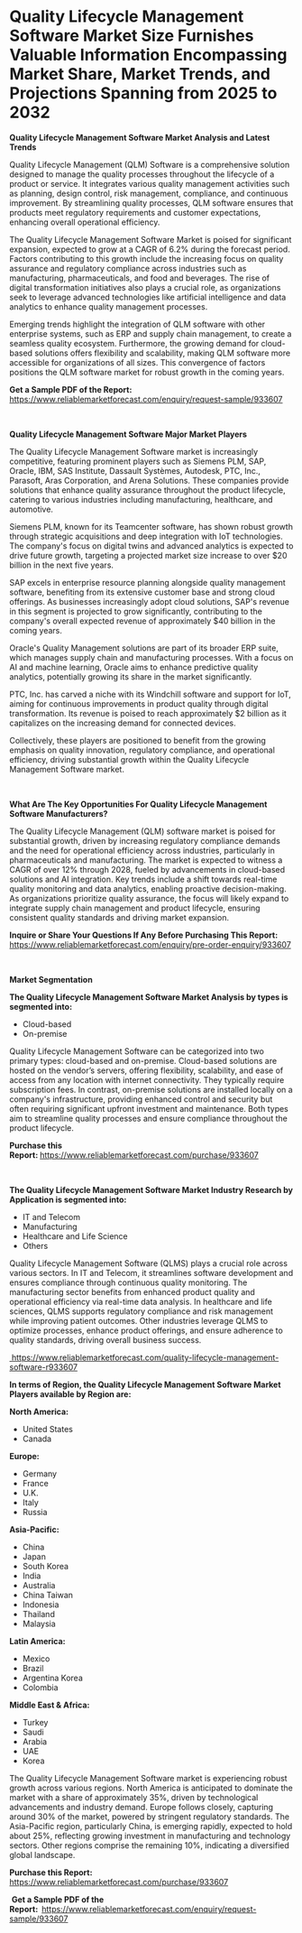 <p><h1>Quality Lifecycle Management Software Market Size Furnishes Valuable Information Encompassing Market Share, Market Trends, and Projections Spanning from 2025 to 2032</h1></p><p><strong>Quality Lifecycle Management Software Market Analysis and Latest Trends</strong></p>
<p><p>Quality Lifecycle Management (QLM) Software is a comprehensive solution designed to manage the quality processes throughout the lifecycle of a product or service. It integrates various quality management activities such as planning, design control, risk management, compliance, and continuous improvement. By streamlining quality processes, QLM software ensures that products meet regulatory requirements and customer expectations, enhancing overall operational efficiency.</p><p>The Quality Lifecycle Management Software Market is poised for significant expansion, expected to grow at a CAGR of 6.2% during the forecast period. Factors contributing to this growth include the increasing focus on quality assurance and regulatory compliance across industries such as manufacturing, pharmaceuticals, and food and beverages. The rise of digital transformation initiatives also plays a crucial role, as organizations seek to leverage advanced technologies like artificial intelligence and data analytics to enhance quality management processes.</p><p>Emerging trends highlight the integration of QLM software with other enterprise systems, such as ERP and supply chain management, to create a seamless quality ecosystem. Furthermore, the growing demand for cloud-based solutions offers flexibility and scalability, making QLM software more accessible for organizations of all sizes. This convergence of factors positions the QLM software market for robust growth in the coming years.</p></p>
<p><strong>Get a Sample PDF of the Report:&nbsp;</strong> <a href="https://www.reliablemarketforecast.com/enquiry/request-sample/933607?utm_campaign=3098&utm_medium=2&utm_source=Github&utm_content=ia&utm_term=18042025&utm_id=quality-lifecycle-management-software">https://www.reliablemarketforecast.com/enquiry/request-sample/933607</a></p>
<p>&nbsp;</p>
<p><strong>Quality Lifecycle Management Software Major Market Players</strong></p>
<p><p>The Quality Lifecycle Management Software market is increasingly competitive, featuring prominent players such as Siemens PLM, SAP, Oracle, IBM, SAS Institute, Dassault Systèmes, Autodesk, PTC, Inc., Parasoft, Aras Corporation, and Arena Solutions. These companies provide solutions that enhance quality assurance throughout the product lifecycle, catering to various industries including manufacturing, healthcare, and automotive.</p><p>Siemens PLM, known for its Teamcenter software, has shown robust growth through strategic acquisitions and deep integration with IoT technologies. The company's focus on digital twins and advanced analytics is expected to drive future growth, targeting a projected market size increase to over $20 billion in the next five years.</p><p>SAP excels in enterprise resource planning alongside quality management software, benefiting from its extensive customer base and strong cloud offerings. As businesses increasingly adopt cloud solutions, SAP's revenue in this segment is projected to grow significantly, contributing to the company's overall expected revenue of approximately $40 billion in the coming years.</p><p>Oracle's Quality Management solutions are part of its broader ERP suite, which manages supply chain and manufacturing processes. With a focus on AI and machine learning, Oracle aims to enhance predictive quality analytics, potentially growing its share in the market significantly.</p><p>PTC, Inc. has carved a niche with its Windchill software and support for IoT, aiming for continuous improvements in product quality through digital transformation. Its revenue is poised to reach approximately $2 billion as it capitalizes on the increasing demand for connected devices.</p><p>Collectively, these players are positioned to benefit from the growing emphasis on quality innovation, regulatory compliance, and operational efficiency, driving substantial growth within the Quality Lifecycle Management Software market.</p></p>
<p>&nbsp;</p>
<p><strong>What Are The Key Opportunities For Quality Lifecycle Management Software Manufacturers?</strong></p>
<p><p>The Quality Lifecycle Management (QLM) software market is poised for substantial growth, driven by increasing regulatory compliance demands and the need for operational efficiency across industries, particularly in pharmaceuticals and manufacturing. The market is expected to witness a CAGR of over 12% through 2028, fueled by advancements in cloud-based solutions and AI integration. Key trends include a shift towards real-time quality monitoring and data analytics, enabling proactive decision-making. As organizations prioritize quality assurance, the focus will likely expand to integrate supply chain management and product lifecycle, ensuring consistent quality standards and driving market expansion.</p></p>
<p><strong>Inquire or Share Your Questions If Any Before Purchasing This Report:</strong> <a href="https://www.reliablemarketforecast.com/enquiry/pre-order-enquiry/933607?utm_campaign=3098&utm_medium=2&utm_source=Github&utm_content=ia&utm_term=18042025&utm_id=quality-lifecycle-management-software">https://www.reliablemarketforecast.com/enquiry/pre-order-enquiry/933607</a></p>
<p>&nbsp;</p>
<p><strong>Market Segmentation</strong></p>
<p><strong>The Quality Lifecycle Management Software Market Analysis by types is segmented into:</strong></p>
<p><ul><li>Cloud-based</li><li>On-premise</li></ul></p>
<p><p>Quality Lifecycle Management Software can be categorized into two primary types: cloud-based and on-premise. Cloud-based solutions are hosted on the vendor’s servers, offering flexibility, scalability, and ease of access from any location with internet connectivity. They typically require subscription fees. In contrast, on-premise solutions are installed locally on a company's infrastructure, providing enhanced control and security but often requiring significant upfront investment and maintenance. Both types aim to streamline quality processes and ensure compliance throughout the product lifecycle.</p></p>
<p><strong>Purchase this Report:&nbsp;</strong><a href="https://www.reliablemarketforecast.com/purchase/933607?utm_campaign=3098&utm_medium=2&utm_source=Github&utm_content=ia&utm_term=18042025&utm_id=quality-lifecycle-management-software">https://www.reliablemarketforecast.com/purchase/933607</a></p>
<p>&nbsp;</p>
<p><strong>The Quality Lifecycle Management Software Market Industry Research by Application is segmented into:</strong></p>
<p><ul><li>IT and Telecom</li><li>Manufacturing</li><li>Healthcare and Life Science</li><li>Others</li></ul></p>
<p><p>Quality Lifecycle Management Software (QLMS) plays a crucial role across various sectors. In IT and Telecom, it streamlines software development and ensures compliance through continuous quality monitoring. The manufacturing sector benefits from enhanced product quality and operational efficiency via real-time data analysis. In healthcare and life sciences, QLMS supports regulatory compliance and risk management while improving patient outcomes. Other industries leverage QLMS to optimize processes, enhance product offerings, and ensure adherence to quality standards, driving overall business success.</p></p>
<p><a href="https://www.reliablemarketforecast.com/quality-lifecycle-management-software-r933607?utm_campaign=3098&utm_medium=2&utm_source=Github&utm_content=ia&utm_term=18042025&utm_id=quality-lifecycle-management-software">&nbsp;https://www.reliablemarketforecast.com/quality-lifecycle-management-software-r933607</a></p>
<p><strong>In terms of Region, the Quality Lifecycle Management Software Market Players available by Region are:</strong></p>
<p>
    <p> <strong> North America: </strong>
        <ul>
            <li>United States</li>
            <li>Canada</li>
        </ul>
        </p> 
    <p> <strong> Europe: </strong>
        <ul>
            <li>Germany</li>
            <li>France</li>
            <li>U.K.</li>
            <li>Italy</li>
            <li>Russia</li>
        </ul>
        </p> 
    <p> <strong> Asia-Pacific: </strong>
        <ul>
            <li>China</li>
            <li>Japan</li>
            <li>South Korea</li>
            <li>India</li>
            <li>Australia</li>
            <li>China Taiwan</li>
            <li>Indonesia</li>
            <li>Thailand</li>
            <li>Malaysia</li>
        </ul>
        </p> 
    <p> <strong> Latin America: </strong>
        <ul>
            <li>Mexico</li>
            <li>Brazil</li>
            <li>Argentina Korea</li>
            <li>Colombia</li>
        </ul>
        </p> 
    <p> <strong> Middle East & Africa: </strong>
        <ul>
            <li>Turkey</li>
            <li>Saudi</li>
            <li>Arabia</li>
            <li>UAE</li>
            <li>Korea</li>
        </ul>
    </p>
    </p>
<p><p>The Quality Lifecycle Management Software market is experiencing robust growth across various regions. North America is anticipated to dominate the market with a share of approximately 35%, driven by technological advancements and industry demand. Europe follows closely, capturing around 30% of the market, powered by stringent regulatory standards. The Asia-Pacific region, particularly China, is emerging rapidly, expected to hold about 25%, reflecting growing investment in manufacturing and technology sectors. Other regions comprise the remaining 10%, indicating a diversified global landscape.</p></p>
<p><strong>Purchase this Report: </strong><a href="https://www.reliablemarketforecast.com/purchase/933607?utm_campaign=3098&utm_medium=2&utm_source=Github&utm_content=ia&utm_term=18042025&utm_id=quality-lifecycle-management-software">https://www.reliablemarketforecast.com/purchase/933607</a></p>
<p>&nbsp;<strong>Get a Sample PDF of the Report:&nbsp;&nbsp;</strong><a href="https://www.reliablemarketforecast.com/enquiry/request-sample/933607?utm_campaign=3098&utm_medium=2&utm_source=Github&utm_content=ia&utm_term=18042025&utm_id=quality-lifecycle-management-software">https://www.reliablemarketforecast.com/enquiry/request-sample/933607</a></p>
<p><strong></strong></p>
<p><p></p><p></p><p></p></p>